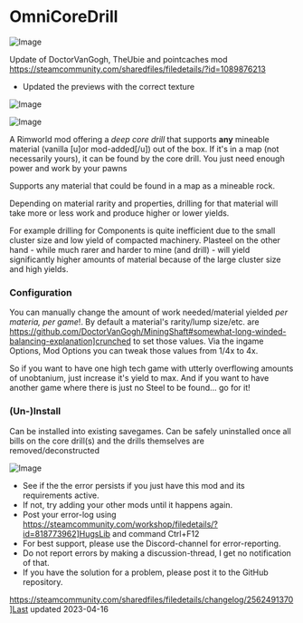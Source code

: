 # OmniCoreDrill

![Image](https://i.imgur.com/buuPQel.png)

Update of DoctorVanGogh, TheUbie and pointcaches mod
https://steamcommunity.com/sharedfiles/filedetails/?id=1089876213

- Updated the previews with the correct texture
 
![Image](https://i.imgur.com/pufA0kM.png)

	
![Image](https://i.imgur.com/Z4GOv8H.png)

A Rimworld mod offering a *deep core drill* that supports **any** mineable material (vanilla [u]or mod-added[/u]) out of the box. If it's in a map (not necessarily yours), it can be found by the core drill. You just need enough power and work by your pawns

Supports any material that could be found in a map as a mineable rock.

Depending on material rarity and properties, drilling for that material will take more or less work and produce higher or lower yields.

For example drilling for Components is quite inefficient due to the small cluster size and low yield of compacted machinery. Plasteel on the other hand - while much rarer and harder to mine (and drill) - will yield significantly higher amounts of material because of the large cluster size and high yields.

### Configuration

You can manually change the amount of work needed/material yielded *per materia, per game*!. By default a material's rarity/lump size/etc. are https://github.com/DoctorVanGogh/MiningShaft#somewhat-long-winded-balancing-explanation]crunched to set those values.
Via the ingame Options, Mod Options you can tweak those values from 1/4x to 4x.

So if you want to have one high tech game with utterly overflowing amounts of unobtanium, just increase it's yield to max. And if you want to have another game where there is just no Steel to be found... go for it!


### (Un-)Install

Can be installed into existing savegames. Can be safely uninstalled once all bills on the core drill(s) and the drills themselves are removed/deconstructed

![Image](https://i.imgur.com/PwoNOj4.png)



-  See if the the error persists if you just have this mod and its requirements active.
-  If not, try adding your other mods until it happens again.
-  Post your error-log using https://steamcommunity.com/workshop/filedetails/?id=818773962]HugsLib and command Ctrl+F12
-  For best support, please use the Discord-channel for error-reporting.
-  Do not report errors by making a discussion-thread, I get no notification of that.
-  If you have the solution for a problem, please post it to the GitHub repository.


https://steamcommunity.com/sharedfiles/filedetails/changelog/2562491370]Last updated 2023-04-16
